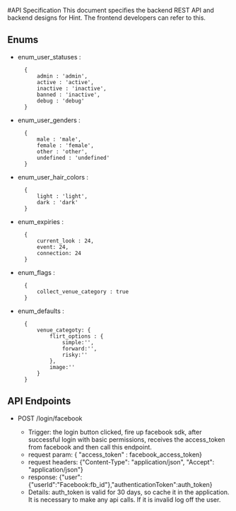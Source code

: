 #API Specification
This document specifies the backend REST API and backend designs for Hint. The frontend developers can refer to this.

## Enums

- enum_user_statuses :

		{
			admin : 'admin',
			active : 'active', 
			inactive : 'inactive', 
			banned : 'inactive', 
			debug : 'debug'
		}

- enum_user_genders :

		{
			male : 'male', 
			female : 'female', 
			other : 'other', 
			undefined : 'undefined'
		}

- enum_user_hair_colors :
	
		{
			light : 'light', 
			dark : 'dark'
		}
		
- enum_expiries :
	
		{
			current_look : 24, 
			event: 24, 
			connection: 24
		}
		
- enum_flags :
	
		{
			collect_venue_category : true
		}
		
- enum_defaults :
	
		{
			venue_categoty: {
				flirt_options : {
					simple:'', 
					forward:'', 
					risky:''
				}, 
				image:''
			}
		}


## API Endpoints

- POST /login/facebook 

	- Trigger: the login button clicked, fire up facebook sdk, after successful login with basic permissions, receives the access_token from facebook and then call this endpoint.
	- request param: { "access_token" : facebook_access_token}
	- request headers: {"Content-Type": "application/json", "Accept": "application/json"}
	- response: {"user":{"userId":"Facebook:fb_id"},"authenticationToken":auth_token}
	- Details: auth_token is valid for 30 days, so cache it in the application. It is necessary to make any api calls. If it is invalid log off the user.